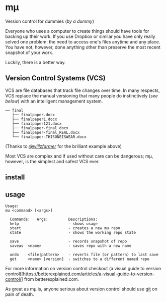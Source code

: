 # mµ

Version control for dummies (_by a dummy_)

Everyone who uses a computer to create things should have tools for backing up their work. If you use Dropbox or similar you have only really solved one problem: the need to access one's files anytime and any place. You have not, however, done anything other than preserve the most recent snapshot of your work.

Luckily, there is a better way.

## Version Control Systems (VCS)
VCS are file databases that track file changes over time. In many respects, VCS replace the manual versioning that many people do instinctively (_see below_) with an intelligent management system.
```
── final
   ├── finalpaper.docx
   ├── finalpaper1.docx
   ├── finalpaper121.docx
   ├── finalpaper-final.docx
   ├── finalpaper-final_REAL.docx
   └── finalpaper-THISONEISWEAR.docx
```
(Thanks to _[@willzfarmer](https://github.com/willzfarmer/gitgud)_ for the brilliant example above)

Most VCS are complex and if used without care can be dangerous; mµ, however, is the simplest and safest VCS ever.

## install


## usage
```shell
Usage:
mu <command> [<args>]

  Commands:   Args:         Descriptions:
  help                      - shows usage
  start                     - creates a new mu repo
  state                     - shows the working repo state

  save                      - records snapshot of repo
  saveas  <name>            - saves repo with a new name

  undo    <file|pattern>    - reverts file (or pattern) to last save
  get     <name> [version]  - switches to a different named repo
```

For more information on version control checkout (a visual guide to version control)[https://betterexplained.com/articles/a-visual-guide-to-version-control/] from betterexplained.com.

As great as mµ is, anyone serious about version control should use [git](https://git-scm.com/) on pain of death.
